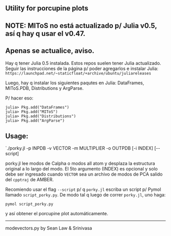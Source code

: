Utility for porcupine plots
---------

NOTE: MIToS no está actualizado p/ Julia v0.5, así q hay q usar el v0.47.
---
Apenas se actualice, aviso.
---
Hay q tener Julia 0.5 instalada. Estos repos suelen tener Julia actualizado.
Seguir las instrucciones de la página p/ poder agregarlos e instalar Julia:
`https://launchpad.net/~staticfloat/+archive/ubuntu/juliareleases`

Luego, hay q instalar los siguientes paqutes en Julia: DataFrames, MIToS.PDB, Distributions y ArgParse.

P/ hacer eso:

```
julia> Pkg.add("DataFrames")
julia> Pkg.add("MIToS")
julia> Pkg.add("Distributions")
julia> Pkg.add("ArgParse")
```

Usage:
---
`./porky.jl -p INPDB -v VECTOR -m MULTIPLIER -o OUTPDB [-i INDEX] [--script] 

porky.jl lee modos de Calpha o modos all atom y desplaza la estructura original
a lo largo del modo. El 5to argumento (INDEX) es opcional y solo debe ser ingresado
cuando `VECTOR` sea un archivo de modos de PCA salido del `cpptraj` de
AMBER.

Recomiendo usar el flag `--script` p/ q `porky.jl` escriba un script p/ Pymol llamado `script_porky.py`.
De modo tal q luego de correr `porky.jl`, uno haga:
```
pymol script_porky.py
```
y así obtener el porcupine plot automáticamente.

---

modevectors.py by Sean Law & Srinivasa
